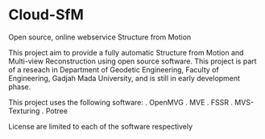 # Cloud-SfM
Open source, online webservice Structure from Motion 


This project aim to provide a fully automatic Structure from Motion and Multi-view Reconstruction using open source software. This project is part of a reseach in Department of Geodetic Engineering, Faculty of Engineering, Gadjah Mada University, and is still in early development phase.

This project uses the following software:
    . OpenMVG
    . MVE
    . FSSR
    . MVS-Texturing
    . Potree

License are limited to each of the software respectively 
